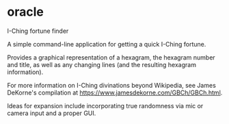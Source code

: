 # oracle
I-Ching fortune finder

A simple command-line application for getting a quick I-Ching fortune.

Provides a graphical representation of a hexagram, the hexagram number and title, as well as any changing lines (and the resulting hexagram information).

For more information on I-Ching divinations beyond Wikipedia, see James DeKorne's compilation at https://www.jamesdekorne.com/GBCh/GBCh.html.

Ideas for expansion include incorporating true randomness via mic or camera input and a proper GUI.
